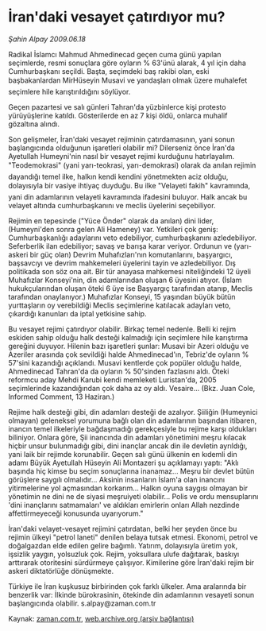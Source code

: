 # İran'daki vesayet çatırdıyor mu?

*Şahin Alpay 2009.06.18*

<tr><td class="metin" colspan="2" style="padding-top: 20px; padding-left: 5px; padding-right: 10px;">Radikal İslamcı Mahmud Ahmedinecad geçen cuma günü yapılan seçimlerde, resmi sonuçlara göre oyların % 63'ünü alarak, 4 yıl için daha Cumhurbaşkanı seçildi. Başta, seçimdeki baş rakibi olan, eski başbakanlardan MirHüseyin Musavi ve yandaşları olmak üzere muhalefet seçimlere hile karıştırıldığını söylüyor.</td></tr><tr><td class="metin" colspan="2" style="padding-top: 20px; padding-left: 5px; padding-right: 10px;"><p> Geçen pazartesi ve salı günleri Tahran'da yüzbinlerce kişi protesto yürüyüşlerine katıldı. Gösterilerde en az 7 kişi öldü, onlarca muhalif gözaltına alındı.
<p> Son gelişmeler, İran'daki vesayet rejiminin çatırdamasının, yani sonun başlangıcında olduğunun işaretleri olabilir mi? Dilerseniz önce İran'da Ayetullah Humeyni'nin nasıl bir vesayet rejimi kurduğunu hatırlayalım. "Teodemokrasi" (yani yarı-teokrasi, yarı-demokrasi) olarak da anılan rejimin dayandığı temel ilke, halkın kendi kendini yönetmekten aciz olduğu, dolayısıyla bir vasiye ihtiyaç duyduğu. Bu ilke "Velayeti fakih" kavramında, yani din adamlarının velayeti kavramında ifadesini buluyor. Halk ancak bu velayet altında cumhurbaşkanını ve meclis üyelerini seçebiliyor.
<p> Rejimin en tepesinde ("Yüce Önder" olarak da anılan) dini lider, (Humeyni'den sonra gelen Ali Hameney) var. Yetkileri çok geniş: Cumhurbaşkanlığı adaylarını veto edebiliyor, cumhurbaşkanını azledebiliyor. Seferberlik ilan edebiliyor; savaş ve barışa karar veriyor. Ordunun ve (yarı-askeri bir güç olan) Devrim Muhafızları'nın komutanlarını, başyargıcı, başsavcıyı ve devrim mahkemeleri üyelerini tayin ve azledebiliyor. Dış politikada son söz ona ait. Bir tür anayasa mahkemesi niteliğindeki 12 üyeli Muhafızlar Konseyi'nin, din adamlarından oluşan 6 üyesini atıyor. (İslam hukukçularından oluşan öteki 6 üye ise Başyargıç tarafından atanıp, Meclis tarafından onaylanıyor.) Muhafızlar Konseyi, 15 yaşından büyük bütün yurttaşların oy verebildiği Meclis seçimlerine katılacak adayları veto, çıkardığı kanunları da iptal yetkisine sahip.
<p> Bu vesayet rejimi çatırdıyor olabilir. Birkaç temel nedenle. Belli ki rejim eskiden sahip olduğu halk desteği kalmadığı için seçimlere hile karıştırma gereğini duyuyor. Hilenin bazı işaretleri şunlar: Musavi bir Azeri olduğu ve Azeriler arasında çok sevildiği halde Ahmedinecad'ın, Tebriz'de oyların % 57'sini kazandığı açıklandı. Musavi kentlerde çok popüler olduğu halde, Ahmedinecad Tahran'da da oyların % 50'sinden fazlasını aldı. Öteki reformcu aday Mehdi Karubi kendi memleketi Luristan'da, 2005 seçimlerinde kazandığından çok daha az oy aldı. Vesaire... (Bkz. Juan Cole, Informed Comment, 13 Haziran.)
<p> Rejime halk desteği gibi, din adamları desteği de azalıyor. Şiiliğin (Humeynici olmayan) geleneksel yorumuna bağlı olan din adamlarının başından itibaren, inancın temel ilkeleriyle bağdaşmadığı gerekçesiyle bu rejime karşı oldukları biliniyor. Onlara göre, Şii inancında din adamları yönetimini meşru kılacak hiçbir unsur bulunmadığı gibi, dini inançlar ancak din ile devletin ayrıldığı, yani laik bir rejimde korunabilir. Geçen salı günü ülkenin en kıdemli din adamı Büyük Ayetullah Hüseyin Ali Montazeri şu açıklamayı yaptı: "Aklı başında hiç kimse bu seçim sonuçlarına inanamaz... Meşru bir devlet bütün görüşlere saygılı olmalıdır... Aksinin insanların İslam'a olan inancını yitirmelerine yol açmasından korkarım... Halkın oyuna saygısı olmayan bir yönetimin ne dini ne de siyasi meşruiyeti olabilir... Polis ve ordu mensuplarını 'dini inançlarını satmamaları' ve aldıkları emirlerin onları Allah nezdinde affettirmeyeceği konusunda uyarıyorum."
<p> İran'daki velayet-vesayet rejimini çatırdatan, belki her şeyden önce bu rejimin ülkeyi "petrol laneti" denilen belaya tutsak etmesi. Ekonomi, petrol ve doğalgazdan elde edilen gelire bağımlı. Yatırım, dolayısıyla üretim yok, işsizlik yaygın, yolsuzluk çok. Rejim, yoksullara ulufe dağıtarak, baskıyı arttırarak otoritesini sürdürmeye çalışıyor. Kimilerine göre İran'daki rejim bir askeri diktatörlüğe dönüşmekte.
<p> Türkiye ile İran kuşkusuz birbirinden çok farklı ülkeler. Ama aralarında bir benzerlik var: İlkinde bürokrasinin, ötekinde din adamlarının vesayeti sonun başlangıcında olabilir. s.alpay@zaman.com.tr<br/></p></p></p></p></p></p></p></td></tr>

Kaynak: [zaman.com.tr](http://zaman.com.tr/yazar.do?yazino=860203), [web.archive.org (arşiv bağlantısı)](http://web.archive.org/web/20090627020124/http://www.zaman.com.tr:80/yazar.do?yazino=860203)
